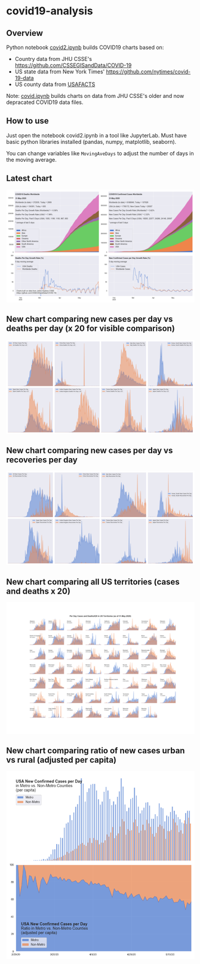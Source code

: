 # covid19-analysis

## Overview
Python notebook [covid2.ipynb](https://github.com/danlaw/covid19-analysis/blob/master/covid2.ipynb) builds COVID19 charts based on:
* Country data from JHU CSSE's https://github.com/CSSEGISandData/COVID-19
* US state data from New York Times' https://github.com/nytimes/covid-19-data
* US county data from [USAFACTS](https://usafacts.org/visualizations/coronavirus-covid-19-spread-map/)

Note: [covid.ipynb](https://github.com/danlaw/covid19-analysis/blob/master/covid.ipynb) builds charts on data from JHU CSSE's older and now depracated COVID19 data files.

## How to use
Just open the notebook covid2.ipynb in a tool like JupyterLab. Must have basic python libraries installed (pandas, numpy, matplotlib, seaborn).

You can change variables like ``MovingAveDays`` to adjust the number of days in the moving average.

## Latest chart
![Latest chart](charts/20200531-covid19-chart.png)

## New chart comparing new cases per day vs deaths per day (x 20 for visible comparison)
![Comparison chart](charts/20200531-comparison-chart.png)

## New chart comparing new cases per day vs recoveries per day
![Recovery chart](charts/20200531-comparison-recovery-chart.png)

## New chart comparing all US territories (cases and deaths x 20)
![Territories chart](charts/20200531-compare-US-territories.png)

## New chart comparing ratio of new cases urban vs rural (adjusted per capita)
![Urban rural per capita chart](charts/20200531-US-counties-urban-vs-rural-per-capita.png)